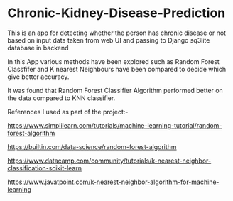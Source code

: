 # Chronic-Kidney-Disease-Prediction
This is an app for detecting whether the person has chronic disease or not based on input data taken from web UI and passing to Django sq3lite database in backend

In this App various methods have been explored such as Random Forest Classfifer and K nearest Neighbours have been compared to decide which give better accuracy.

It was found that Random Forest Classifier Algorithm performed better on the data compared to KNN classifier.

References I used as part of the project:- 

https://www.simplilearn.com/tutorials/machine-learning-tutorial/random-forest-algorithm

https://builtin.com/data-science/random-forest-algorithm

https://www.datacamp.com/community/tutorials/k-nearest-neighbor-classification-scikit-learn

https://www.javatpoint.com/k-nearest-neighbor-algorithm-for-machine-learning


